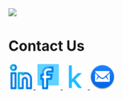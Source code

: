 
<img src="https://capsule-render.vercel.app/api?type=waving&color=auto&height=300&section=header&text=Hello%20World!😁&fontSize=70&animation=blink&desc=I'm%20Ali%20,%20a%20MLg%20Engineer,%20Data%20Dcientist,%20Data%20Dnalyst,%20and Senior%20Student%20at%20the%20Faculty%20of%20Computer%20Science%20and%20Artificial%20Intelligence,%20Fayoum%20University.%20If%20you%20need%20any%20help,%20please%20feel%20free%20to%20contact%20me.&fontAlign=33&descAlign=15&fontAlignY=20&descAlignY=30" />
<!--     Links -->
<h1>Contact Us</h1>
<a href="https://www.linkedin.com/in/ِali-mohamed-4218391b1">
  <img height="50" src="linkedin.png"/>
</a>
<a href="https://www.facebook.com/profile.php?id=100078176362609&mibextid=b06tZ0">
  <img height="50" src="facebook.png"/>
</a>
<a href="https://www.kaggle.com/alimohamed01">
  <img height="50" src="kaggle.png"/>
</a>
<a href="alim9hamem1000@gmail.com">
  <img height="50" src="email.png"/>
</a>
